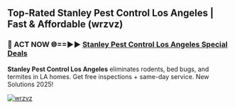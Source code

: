 ## Top-Rated Stanley Pest Control Los Angeles | Fast & Affordable (wrzvz)

<h3>🐜 ACT NOW 🌐==►► <a href="https://tinyurl.com/2dysvsjj" rel="nofollow">Stanley Pest Control Los Angeles Special Deals</a></h3>

**Stanley Pest Control Los Angeles** eliminates rodents, bed bugs, and termites in LA homes. Get free inspections + same-day service. New Solutions 2025!

[![wrzvz](https://i.imgur.com/JCYaghj.jpeg)](https://tinyurl.com/2dysvsjj)